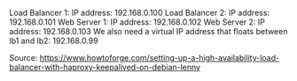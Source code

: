 Load Balancer 1: IP address: 192.168.0.100
Load Balancer 2: IP address: 192.168.0.101
Web Server 1: IP address: 192.168.0.102
Web Server 2: IP address: 192.168.0.103
We also need a virtual IP address that floats between lb1 and lb2: 192.168.0.99

Source:
https://www.howtoforge.com/setting-up-a-high-availability-load-balancer-with-haproxy-keepalived-on-debian-lenny